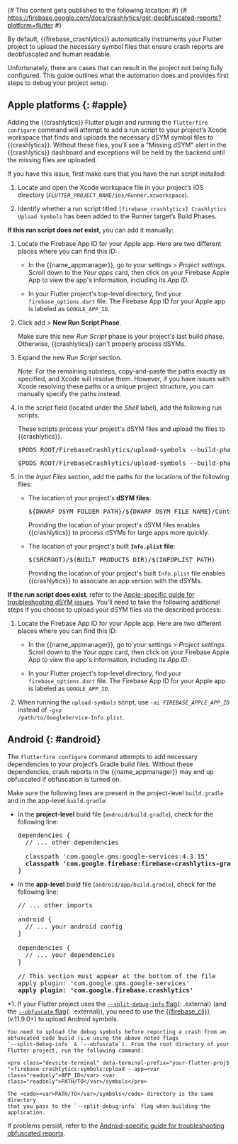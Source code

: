 {# This content gets published to the following location:                                  #}
{#   https://firebase.google.com/docs/crashlytics/get-deobfuscated-reports?platform=flutter #}

By default, {{firebase_crashlytics}} automatically instruments your Flutter
project to upload the necessary symbol files that ensure crash reports are
deobfuscated and human readable.

Unfortunately, there are cases that can result in the project not being fully
configured. This guide outlines what the automation does and provides first
steps to debug your project setup.

## Apple platforms {: #apple}

Adding the {{crashlytics}} Flutter plugin and running the
`flutterfire configure` command will attempt to add a run script to your
project’s Xcode workspace that finds and uploads the necessary dSYM symbol files
to {{crashlytics}}. Without these files, you’ll see a "Missing dSYM" alert in
the {{crashlytics}} dashboard and exceptions will be held by the backend until
the missing files are uploaded.

If you have this issue, first make sure that you have the run script installed:

1.  Locate and open the Xcode workspace file in your project’s iOS directory
    (<code><var>FLUTTER_PROJECT_NAME</var>/ios/Runner.xcworkspace</code>).

1.  Identify whether a run script titled
    `[firebase_crashlytics] Crashlytics Upload Symbols` has been added to the
    Runner target’s Build Phases.

**If this run script does _not_ exist**, you can add it manually:

1.  Locate the Firebase App ID for your Apple app. Here are two different places
    where you can find this ID:

    * In the {{name_appmanager}}, go to your
      <nobr><span class="material-icons">settings</span> > _Project settings_</nobr>.
      Scroll down to the _Your apps_ card, then click on your
      Firebase Apple App to view the app's information, including its _App ID_.

    * In your Flutter project's top-level directory, find your
      `firebase_options.dart` file. The Firebase App ID for your Apple app is
      labeled as `GOOGLE_APP_ID`.

1.  Click <span class="material-icons">add</span> >
    **New Run Script Phase**.

    Make sure this new _Run Script_ phase is your project's last build
    phase. Otherwise, {{crashlytics}} can't properly process dSYMs.

1.  Expand the new _Run Script_ section.

    Note: For the remaining substeps, copy-and-paste the paths exactly as
    specified, and Xcode will resolve them. However, if you have issues with
    Xcode resolving these paths or a unique project structure, you can
    manually specify the paths instead.

1.  In the script field (located under the _Shell_ label), add the
    following run scripts.

    These scripts process your project's dSYM files and upload the files to
    {{crashlytics}}.

    <pre class="devsite-click-to-copy">$PODS_ROOT/FirebaseCrashlytics/upload-symbols --build-phase --validate -ai <var>FIREBASE_APPLE_APP_ID</var></pre>

    <pre class="devsite-click-to-copy">$PODS_ROOT/FirebaseCrashlytics/upload-symbols --build-phase -ai <var>FIREBASE_APPLE_APP_ID</var></pre>

1.  In the _Input Files_ section, add the paths for the locations of the
    following files:

    * The location of your project's **dSYM files**:

      <pre class="devsite-click-to-copy">${DWARF_DSYM_FOLDER_PATH}/${DWARF_DSYM_FILE_NAME}/Contents/Resources/DWARF/${TARGET_NAME}</pre>

      Providing the location of your project's dSYM files enables
      {{crashlytics}} to process dSYMs for large apps more quickly.

    * The location of your project's built **`Info.plist` file**:

      <pre class="devsite-click-to-copy">$(SRCROOT)/$(BUILT_PRODUCTS_DIR)/$(INFOPLIST_PATH)</pre>

      Providing the location of your project's built `Info.plist` file
      enables {{crashlytics}} to associate an app version with the dSYMs.

**If the run script does exist**, refer to the
[Apple-specific guide for troubleshooting dSYM issues](/docs/crashlytics/get-deobfuscated-reports?platform=ios).
You’ll need to take the following additional steps if you choose to upload your
dSYM files via the described process:

1.  Locate the Firebase App ID for your Apple app. Here are two different places
    where you can find this ID:

    * In the {{name_appmanager}}, go to your
      <nobr><span class="material-icons">settings</span> > _Project settings_</nobr>.
      Scroll down to the _Your apps_ card, then click on your
      Firebase Apple App to view the app's information, including its _App ID_.

    * In your Flutter project's top-level directory, find your
      `firebase_options.dart` file. The Firebase App ID for your Apple app is
      labeled as `GOOGLE_APP_ID`.

1.  When running the `upload-symbols` script, use
    <code><nobr>-ai <var>FIREBASE_APPLE_APP_ID</var></nobr></code> instead of
    <nobr><code>-gsp /path/to/GoogleService-Info.plist</code></nobr>.


## Android {: #android}

The `flutterfire configure` command attempts to add necessary dependencies to
your project’s Gradle build files. Without these dependencies, crash reports in
the {{name_appmanager}} may end up obfuscated if obfuscation is turned on.

Make sure the following lines are present in the project-level `build.gradle`
and in the app-level `build.gradle`:

* In the **project-level** build file (`android/build.gradle`), check for the
  following line:

  <pre class="prettyprint">
  dependencies {
    // ... other dependencies

    classpath 'com.google.gms:google-services:4.3.15'
    <strong>classpath 'com.google.firebase:firebase-crashlytics-gradle:2.7.1'</strong>
  }
  </pre>

* In the **app-level** build file (`android/app/build.gradle`), check for the
  following line:

  <pre class="prettyprint">
  // ... other imports

  android {
    // ... your android config
  }

  dependencies {
    // ... your dependencies
  }

  // This section must appear at the bottom of the file
  apply plugin: 'com.google.gms.google-services'
  <strong>apply plugin: 'com.google.firebase.crashlytics'</strong>
  </pre>

*1.  If your Flutter project uses the
    [`--split-debug-info` flag](https://docs.flutter.dev/perf/app-size#reducing-app-size){: .external}
    (and the
    [`--obfuscate` flag](https://docs.flutter.dev/deployment/obfuscate){: .external}),
    you need to use the [{{firebase_cli}}](/docs/cli) (v.11.9.0+) to upload
    Android symbols.

    You need to upload the debug symbols before reporting a crash from an obfuscated code build (i.e using the above noted flags
    `--split-debug-info` & `--obfuscate`). From the root directory of your Flutter project, run the following command:

    <pre class="devsite-terminal" data-terminal-prefix="your-flutter-proj$ ">firebase crashlytics:symbols:upload --app=<var class="readonly">APP_ID</var> <var class="readonly">PATH/TO</var>/symbols</pre>

    The <code><var>PATH/TO</var>/symbols</code> directory is the same directory
    that you pass to the `--split-debug-info` flag when building the application.

If problems persist, refer to the
[Android-specific guide for troubleshooting obfuscated reports](/docs/crashlytics/get-deobfuscated-reports?platform=android).
